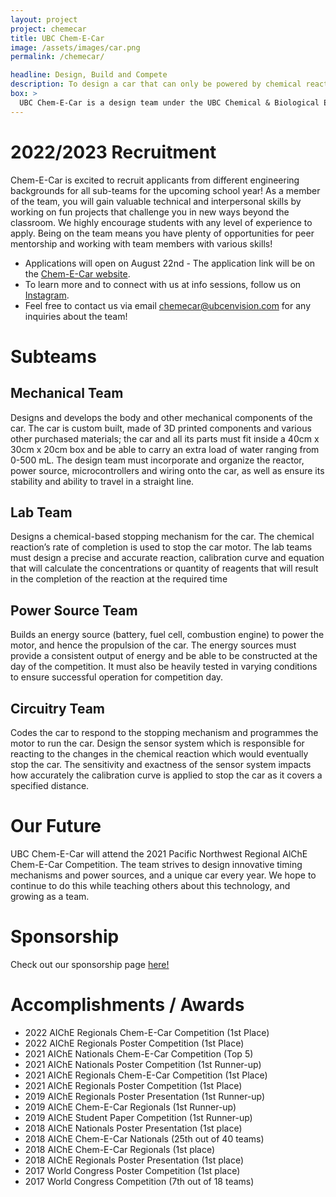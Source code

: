 ```yaml
---
layout: project
project: chemecar
title: UBC Chem-E-Car
image: /assets/images/car.png
permalink: /chemecar/

headline: Design, Build and Compete
description: To design a car that can only be powered by chemical reactions. The process of creating the car involves building a power system (batteries, fuel cells, supercapacitors etc), selecting a stopping mechanism reaction, designing the circuitry, coding microcontrollers and assembling the mechanical components and car body.
box: >
  UBC Chem-E-Car is a design team under the UBC Chemical & Biological Engineering Department that competes in the annual AIChE (American Institute of Chemical Engineers) Regional and National Chem-E-Car Competitions. The goal of the competition is to build a shoebox sized car that carries a given load of water within a given amount of distance. Chem-E-Car provides the opportunity for UBC engineering students to learn valuable technical and interpersonal skills.
---
```


# 2022/2023 Recruitment


Chem-E-Car is excited to recruit applicants from different engineering backgrounds for all sub-teams for the upcoming school year! As a member of the team, you will gain valuable technical and interpersonal skills by working on fun projects that challenge you in new ways beyond the classroom. We highly encourage students with any level of experience to apply. Being on the team means you have plenty of opportunities for peer mentorship and working with team members with various skills!
- Applications will open on August 22nd - The application link will be on the [Chem-E-Car website](https://www.ubcchemecar.com/).
- To learn more and to connect with us at info sessions, follow us on [Instagram](https://www.instagram.com/ubcchemecar/). 
- Feel free to contact us via email [chemecar@ubcenvision.com](mailto:chemecar@ubcenvision.com) for any inquiries about the team!

<!--
Chem-E-Car is excited to recruit applicants to all sub-teams for the 2021-2022 school year! As a member of the team, you will gain valuable technical and interpersonal skills by working on fun projects that challenge you in new ways beyond the classroom. We highly encourage students with any level of experience to apply. Being on the team means you have plenty of opportunities for peer mentorship and working with team members with various skill sets!

[Applications](https://ubc.ca1.qualtrics.com/jfe/form/SV_6JqHTnKcGvxPxTo?fbclid=IwAR3Lsx6cX4NarAkyJTtaQVGB8uAlrfi90L4ykT55A-_8TEZsiYCvIV0DlCEhttps%3A%2F%2Fubc.ca1.qualtrics.com%2Fjfe%2Fform%2FSV_6JqHTnKcGvxPxTo%3Ffbclid%3DIwAR3Lsx6cX4NarAkyJTtaQVGB8uAlrfi90L4ykT55A-_8TEZsiYCvIV0DlCE&ltclid=) will be open from August 21st to September 12th. To learn more, we will host information sessions on September 8th and 9th, stay tuned for more details! Please feel free to follow us on [Instagram](https://www.instagram.com/ubcchemecar/) or [Facebook](https://www.facebook.com/ubcchemecar) for recruitment updates, and contact us via email[chemecar@ubcenvision.com](mailto:chemecar@ubcenvision.com) if you have any other questions.
-->

# Subteams

## Mechanical Team
Designs and develops the body and other mechanical components of the car. The car is
custom built, made of 3D printed components and various other purchased materials; the car
and all its parts must fit inside a 40cm x 30cm x 20cm box and be able to carry an extra load of
water ranging from 0-500 mL. The design team must incorporate and organize the reactor,
power source, microcontrollers and wiring onto the car, as well as ensure its stability and ability
to travel in a straight line.


## Lab Team
Designs a chemical-based stopping mechanism for the car. The chemical reaction’s rate of
completion is used to stop the car motor. The lab teams must design a precise and accurate
reaction, calibration curve and equation that will calculate the concentrations or quantity of
reagents that will result in the completion of the reaction at the required time

## Power Source Team
Builds an energy source (battery, fuel cell, combustion engine) to power the motor, and hence
the propulsion of the car. The energy sources must provide a consistent output of energy and
be able to be constructed at the day of the competition. It must also be heavily tested in varying
conditions to ensure successful operation for competition day.

## Circuitry Team
Codes the car to respond to the stopping mechanism and programmes the motor to run the car.
Design the sensor system which is responsible for reacting to the changes in the chemical
reaction which would eventually stop the car. The sensitivity and exactness of the sensor
system impacts how accurately the calibration curve is applied to stop the car as it covers a
specified distance.

# Our Future
UBC Chem-E-Car will attend the 2021 Pacific Northwest Regional AlChE Chem-E-Car Competition. The team strives to design innovative timing mechanisms and power sources, and a unique car every year. We hope to continue to do this while teaching others about this technology, and growing as a team. 

# Sponsorship

Check out our sponsorship page [here!](/_pages/sponsorship.md)

# Accomplishments / Awards

- 2022 AIChE Regionals Chem-E-Car Competition (1st Place)
- 2022 AIChE Regionals Poster Competition (1st Place)
- 2021 AIChE Nationals Chem-E-Car Competition (Top 5) 
- 2021 AIChE Nationals Poster Competition (1st Runner-up)
- 2021 AIChE Regionals Chem-E-Car Competition (1st Place)
- 2021 AIChE Regionals Poster Competition (1st Place)
- 2019 AIChE Regionals Poster Presentation (1st Runner-up)
- 2019 AIChE Chem-E-Car Regionals (1st Runner-up)
- 2019 AIChE Student Paper Competition (1st Runner-up)
- 2018 AIChE Nationals Poster Presentation (1st place)
- 2018 AIChE Chem-E-Car Nationals (25th out of 40 teams)
- 2018 AIChE Chem-E-Car Regionals (1st place)
- 2018 AIChE Regionals Poster Presentation (1st place)
- 2017 World Congress Poster Competition (1st place)
- 2017 World Congress Competition (7th out of 18 teams)
